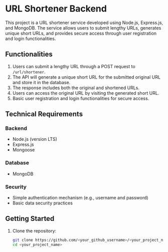 # URL Shortener Backend

This project is a URL shortener service developed using Node.js, Express.js, and MongoDB. The service allows users to submit lengthy URLs, generates unique short URLs, and provides secure access through user registration and login functionalities.

## Functionalities

1. Users can submit a lengthy URL through a POST request to `/url/shortener`.
2. The API will generate a unique short URL for the submitted original URL and store it in the database.
3. The response includes both the original and shortened URLs.
4. Users can access the original URL by visiting the generated short URL.
5. Basic user registration and login functionalities for secure access.

## Technical Requirements

### Backend

- Node.js (version LTS)
- Express.js
- Mongoose

### Database

- MongoDB

### Security

- Simple authentication mechanism (e.g., username and password)
- Basic data security practices

## Getting Started

1. Clone the repository:

   ```bash
   git clone https://github.com/<your_github_username>/<your_project_name>.git
   cd <your_project_name>
